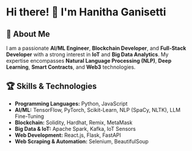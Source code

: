 # Hi there! 👋 I'm Hanitha Ganisetti

## 🚀 About Me
I am a passionate **AI/ML Engineer**, **Blockchain Developer**, and **Full-Stack Developer** with a strong interest in **IoT** and **Big Data Analytics**. My expertise encompasses **Natural Language Processing (NLP)**, **Deep Learning**, **Smart Contracts**, and **Web3** technologies.

## 🏆 Skills & Technologies
- **Programming Languages:** Python, JavaScript
- **AI/ML:** TensorFlow, PyTorch, Scikit-Learn, NLP (SpaCy, NLTK), LLM Fine-Tuning
- **Blockchain:** Solidity, Hardhat, Remix, MetaMask
- **Big Data & IoT:** Apache Spark, Kafka, IoT Sensors
- **Web Development:** React.js, Flask, FastAPI
- **Web Scraping & Automation:** Selenium, BeautifulSoup
